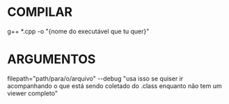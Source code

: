 # COMPILAR
g++ *.cpp -o "{nome do executável que tu quer}"

# ARGUMENTOS

filepath="path/para/o/arquivo"
--debug "usa isso se quiser ir acompanhando o que está sendo coletado do .class enquanto não tem um viewer completo"
